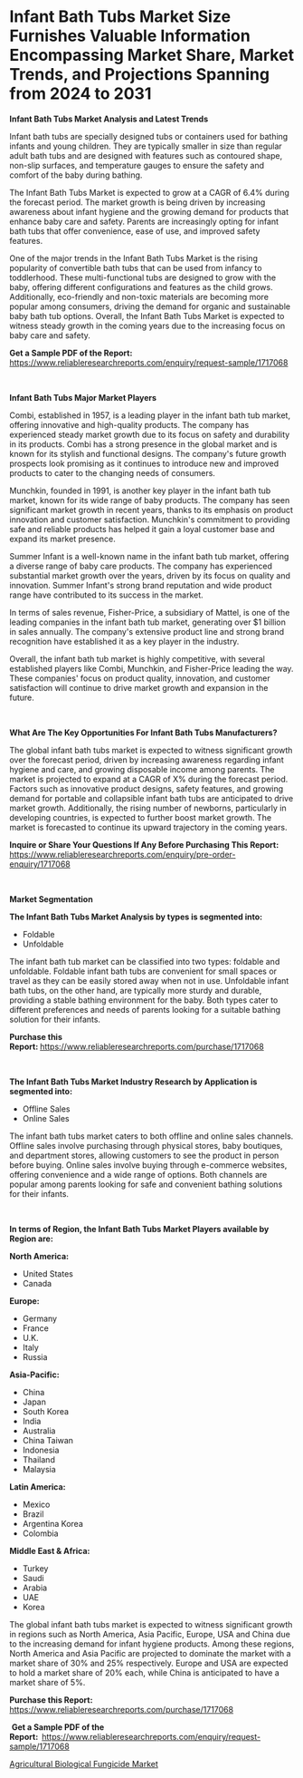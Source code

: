 <p><h1>Infant Bath Tubs Market Size Furnishes Valuable Information Encompassing Market Share, Market Trends, and Projections Spanning from 2024 to 2031</h1></p><p><strong>Infant Bath Tubs Market Analysis and Latest Trends</strong></p>
<p><p>Infant bath tubs are specially designed tubs or containers used for bathing infants and young children. They are typically smaller in size than regular adult bath tubs and are designed with features such as contoured shape, non-slip surfaces, and temperature gauges to ensure the safety and comfort of the baby during bathing.</p><p>The Infant Bath Tubs Market is expected to grow at a CAGR of 6.4% during the forecast period. The market growth is being driven by increasing awareness about infant hygiene and the growing demand for products that enhance baby care and safety. Parents are increasingly opting for infant bath tubs that offer convenience, ease of use, and improved safety features.</p><p>One of the major trends in the Infant Bath Tubs Market is the rising popularity of convertible bath tubs that can be used from infancy to toddlerhood. These multi-functional tubs are designed to grow with the baby, offering different configurations and features as the child grows. Additionally, eco-friendly and non-toxic materials are becoming more popular among consumers, driving the demand for organic and sustainable baby bath tub options. Overall, the Infant Bath Tubs Market is expected to witness steady growth in the coming years due to the increasing focus on baby care and safety.</p></p>
<p><strong>Get a Sample PDF of the Report:&nbsp;</strong> <a href="https://www.reliableresearchreports.com/enquiry/request-sample/1717068">https://www.reliableresearchreports.com/enquiry/request-sample/1717068</a></p>
<p>&nbsp;</p>
<p><strong>Infant Bath Tubs Major Market Players</strong></p>
<p><p>Combi, established in 1957, is a leading player in the infant bath tub market, offering innovative and high-quality products. The company has experienced steady market growth due to its focus on safety and durability in its products. Combi has a strong presence in the global market and is known for its stylish and functional designs. The company's future growth prospects look promising as it continues to introduce new and improved products to cater to the changing needs of consumers.</p><p>Munchkin, founded in 1991, is another key player in the infant bath tub market, known for its wide range of baby products. The company has seen significant market growth in recent years, thanks to its emphasis on product innovation and customer satisfaction. Munchkin's commitment to providing safe and reliable products has helped it gain a loyal customer base and expand its market presence.</p><p>Summer Infant is a well-known name in the infant bath tub market, offering a diverse range of baby care products. The company has experienced substantial market growth over the years, driven by its focus on quality and innovation. Summer Infant's strong brand reputation and wide product range have contributed to its success in the market.</p><p>In terms of sales revenue, Fisher-Price, a subsidiary of Mattel, is one of the leading companies in the infant bath tub market, generating over $1 billion in sales annually. The company's extensive product line and strong brand recognition have established it as a key player in the industry.</p><p>Overall, the infant bath tub market is highly competitive, with several established players like Combi, Munchkin, and Fisher-Price leading the way. These companies' focus on product quality, innovation, and customer satisfaction will continue to drive market growth and expansion in the future.</p></p>
<p>&nbsp;</p>
<p><strong>What Are The Key Opportunities For Infant Bath Tubs Manufacturers?</strong></p>
<p><p>The global infant bath tubs market is expected to witness significant growth over the forecast period, driven by increasing awareness regarding infant hygiene and care, and growing disposable income among parents. The market is projected to expand at a CAGR of X% during the forecast period. Factors such as innovative product designs, safety features, and growing demand for portable and collapsible infant bath tubs are anticipated to drive market growth. Additionally, the rising number of newborns, particularly in developing countries, is expected to further boost market growth. The market is forecasted to continue its upward trajectory in the coming years.</p></p>
<p><strong>Inquire or Share Your Questions If Any Before Purchasing This Report:</strong> <a href="https://www.reliableresearchreports.com/enquiry/pre-order-enquiry/1717068">https://www.reliableresearchreports.com/enquiry/pre-order-enquiry/1717068</a></p>
<p>&nbsp;</p>
<p><strong>Market Segmentation</strong></p>
<p><strong>The Infant Bath Tubs Market Analysis by types is segmented into:</strong></p>
<p><ul><li>Foldable</li><li>Unfoldable</li></ul></p>
<p><p>The infant bath tub market can be classified into two types: foldable and unfoldable. Foldable infant bath tubs are convenient for small spaces or travel as they can be easily stored away when not in use. Unfoldable infant bath tubs, on the other hand, are typically more sturdy and durable, providing a stable bathing environment for the baby. Both types cater to different preferences and needs of parents looking for a suitable bathing solution for their infants.</p></p>
<p><strong>Purchase this Report:&nbsp;</strong><a href="https://www.reliableresearchreports.com/purchase/1717068">https://www.reliableresearchreports.com/purchase/1717068</a></p>
<p>&nbsp;</p>
<p><strong>The Infant Bath Tubs Market Industry Research by Application is segmented into:</strong></p>
<p><ul><li>Offline Sales</li><li>Online Sales</li></ul></p>
<p><p>The infant bath tubs market caters to both offline and online sales channels. Offline sales involve purchasing through physical stores, baby boutiques, and department stores, allowing customers to see the product in person before buying. Online sales involve buying through e-commerce websites, offering convenience and a wide range of options. Both channels are popular among parents looking for safe and convenient bathing solutions for their infants.</p></p>
<p>&nbsp;</p>
<p><strong>In terms of Region, the Infant Bath Tubs Market Players available by Region are:</strong></p>
<p>
    <p> <strong> North America: </strong>
        <ul>
            <li>United States</li>
            <li>Canada</li>
        </ul>
        </p> 
    <p> <strong> Europe: </strong>
        <ul>
            <li>Germany</li>
            <li>France</li>
            <li>U.K.</li>
            <li>Italy</li>
            <li>Russia</li>
        </ul>
        </p> 
    <p> <strong> Asia-Pacific: </strong>
        <ul>
            <li>China</li>
            <li>Japan</li>
            <li>South Korea</li>
            <li>India</li>
            <li>Australia</li>
            <li>China Taiwan</li>
            <li>Indonesia</li>
            <li>Thailand</li>
            <li>Malaysia</li>
        </ul>
        </p> 
    <p> <strong> Latin America: </strong>
        <ul>
            <li>Mexico</li>
            <li>Brazil</li>
            <li>Argentina Korea</li>
            <li>Colombia</li>
        </ul>
        </p> 
    <p> <strong> Middle East & Africa: </strong>
        <ul>
            <li>Turkey</li>
            <li>Saudi</li>
            <li>Arabia</li>
            <li>UAE</li>
            <li>Korea</li>
        </ul>
    </p>
    </p>
<p><p>The global infant bath tubs market is expected to witness significant growth in regions such as North America, Asia Pacific, Europe, USA and China due to the increasing demand for infant hygiene products. Among these regions, North America and Asia Pacific are projected to dominate the market with a market share of 30% and 25% respectively. Europe and USA are expected to hold a market share of 20% each, while China is anticipated to have a market share of 5%.</p></p>
<p><strong>Purchase this Report: </strong><a href="https://www.reliableresearchreports.com/purchase/1717068">https://www.reliableresearchreports.com/purchase/1717068</a></p>
<p>&nbsp;<strong>Get a Sample PDF of the Report:&nbsp;&nbsp;</strong><a href="https://www.reliableresearchreports.com/enquiry/request-sample/1717068">https://www.reliableresearchreports.com/enquiry/request-sample/1717068</a></p>
<p><strong></strong></p>
<p><p><a href="https://artistic-helicopter-ca9.notion.site/Agricultural-Biological-Fungicide-Market-Research-Report-Forecasted-for-Period-from-2024-2031-by--0ea4f56b2a2740d8a2db90102b044a23">Agricultural Biological Fungicide Market</a></p></p>